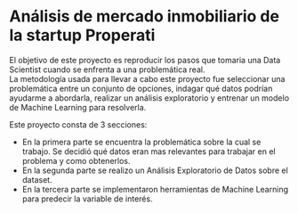# Análisis de mercado inmobiliario de la startup Properati    

El objetivo de este proyecto es reproducir los pasos que tomaria una Data Scientist cuando se enfrenta a una problemática real.  
La metodología usada para llevar a cabo este proyecto fue seleccionar una problemática entre un conjunto de opciones, indagar qué datos podrían ayudarme a abordarla, realizar un análisis exploratorio y entrenar un modelo de Machine Learning para resolverla.  

Este proyecto consta de 3 secciones: 
* En la primera parte se encuentra la problemática sobre la cual se trabajo. Se decidió qué datos eran mas relevantes para trabajar en el problema y como obtenerlos. 
* En la segunda parte se realizo un Análisis Exploratorio de Datos sobre el dataset. 
* En la tercera parte se implementaron herramientas de Machine Learning para predecir la variable de interés.
